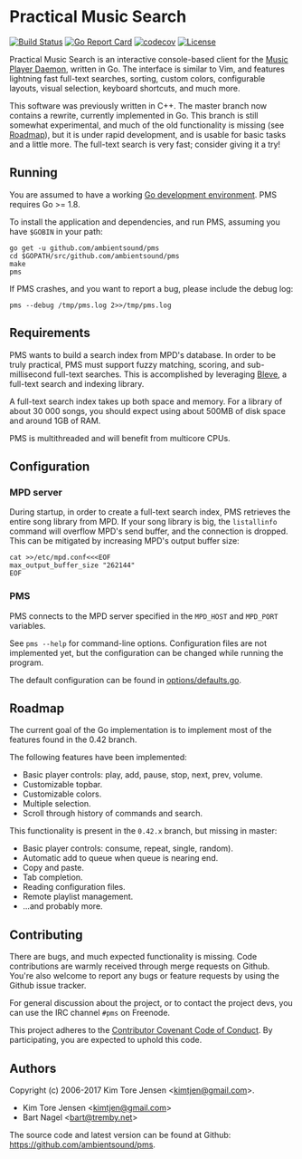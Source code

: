 # Practical Music Search

[![Build Status](https://travis-ci.org/ambientsound/pms.svg?branch=go)](https://travis-ci.org/ambientsound/pms)
[![Go Report Card](https://goreportcard.com/badge/github.com/ambientsound/pms)](https://goreportcard.com/report/github.com/ambientsound/pms)
[![codecov](https://codecov.io/gh/ambientsound/pms/branch/master/graph/badge.svg)](https://codecov.io/gh/ambientsound/pms/branch/master)
[![License](https://img.shields.io/github/license/ambientsound/pms.svg)](LICENSE)

Practical Music Search is an interactive console-based client for the [Music Player Daemon](https://www.musicpd.org/), written in Go. The interface is similar to Vim, and features lightning fast full-text searches, sorting, custom colors, configurable layouts, visual selection, keyboard shortcuts, and much more.

This software was previously written in C++. The master branch now contains a rewrite, currently implemented in Go. This branch is still somewhat experimental, and much of the old functionality is missing (see [Roadmap](#roadmap)), but it is under rapid development, and is usable for basic tasks and a little more. The full-text search is very fast; consider giving it a try!


## Running

You are assumed to have a working [Go development environment](https://golang.org/doc/install). PMS requires Go >= 1.8.

To install the application and dependencies, and run PMS, assuming you have `$GOBIN` in your path:

```
go get -u github.com/ambientsound/pms
cd $GOPATH/src/github.com/ambientsound/pms
make
pms
```

If PMS crashes, and you want to report a bug, please include the debug log:

```
pms --debug /tmp/pms.log 2>>/tmp/pms.log
```


## Requirements

PMS wants to build a search index from MPD's database. In order to be truly practical, PMS must support fuzzy matching, scoring, and sub-millisecond full-text searches. This is accomplished by leveraging [Bleve](https://github.com/blevesearch/bleve), a full-text search and indexing library.

A full-text search index takes up both space and memory. For a library of about 30 000 songs, you should expect using about 500MB of disk space and around 1GB of RAM.

PMS is multithreaded and will benefit from multicore CPUs.


## Configuration

### MPD server

During startup, in order to create a full-text search index, PMS retrieves the entire song library from MPD. If your song library is big, the `listallinfo` command will overflow MPD's send buffer, and the connection is dropped. This can be mitigated by increasing MPD's output buffer size:

```
cat >>/etc/mpd.conf<<<EOF
max_output_buffer_size "262144"
EOF
```

### PMS

PMS connects to the MPD server specified in the `MPD_HOST` and `MPD_PORT` variables.

See `pms --help` for command-line options. Configuration files are not implemented yet, but the configuration can be changed while running the program.

The default configuration can be found in [options/defaults.go](options/defaults.go).


## Roadmap

The current goal of the Go implementation is to implement most of the features found in the 0.42 branch.

The following features have been implemented:

* Basic player controls: play, add, pause, stop, next, prev, volume.
* Customizable topbar.
* Customizable colors.
* Multiple selection.
* Scroll through history of commands and search.

This functionality is present in the `0.42.x` branch, but missing in master:

* Basic player controls: consume, repeat, single, random).
* Automatic add to queue when queue is nearing end.
* Copy and paste.
* Tab completion.
* Reading configuration files.
* Remote playlist management.
* ...and probably more.


## Contributing

There are bugs, and much expected functionality is missing. Code contributions are warmly received through merge requests on Github. You're also welcome to report any bugs or feature requests by using the Github issue tracker.

For general discussion about the project, or to contact the project devs, you can use the IRC channel `#pms` on Freenode.

This project adheres to the [Contributor Covenant Code of Conduct](code_of_conduct.md). By participating, you are expected to uphold this code.


## Authors

Copyright (c) 2006-2017 Kim Tore Jensen <<kimtjen@gmail.com>>.

* Kim Tore Jensen <<kimtjen@gmail.com>>
* Bart Nagel <<bart@tremby.net>>

The source code and latest version can be found at Github:
<https://github.com/ambientsound/pms>.
